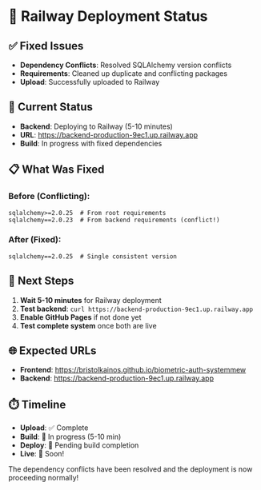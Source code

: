 # 🚀 Railway Deployment Status

## ✅ Fixed Issues
- **Dependency Conflicts**: Resolved SQLAlchemy version conflicts
- **Requirements**: Cleaned up duplicate and conflicting packages
- **Upload**: Successfully uploaded to Railway

## 🔄 Current Status
- **Backend**: Deploying to Railway (5-10 minutes)
- **URL**: https://backend-production-9ec1.up.railway.app
- **Build**: In progress with fixed dependencies

## 📋 What Was Fixed

### Before (Conflicting):
```
sqlalchemy>=2.0.25  # From root requirements
sqlalchemy==2.0.23  # From backend requirements (conflict!)
```

### After (Fixed):
```
sqlalchemy==2.0.25  # Single consistent version
```

## 🎯 Next Steps

1. **Wait 5-10 minutes** for Railway deployment
2. **Test backend**: `curl https://backend-production-9ec1.up.railway.app`
3. **Enable GitHub Pages** if not done yet
4. **Test complete system** once both are live

## 🌐 Expected URLs
- **Frontend**: https://bristolkainos.github.io/biometric-auth-systemmew
- **Backend**: https://backend-production-9ec1.up.railway.app

## ⏱️ Timeline
- **Upload**: ✅ Complete
- **Build**: 🔄 In progress (5-10 min)
- **Deploy**: 🔄 Pending build completion
- **Live**: 🎯 Soon!

The dependency conflicts have been resolved and the deployment is now proceeding normally!
